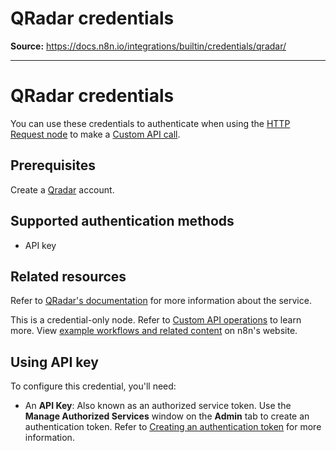 # QRadar credentials

**Source:** https://docs.n8n.io/integrations/builtin/credentials/qradar/

---

# QRadar credentials

You can use these credentials to authenticate when using the [HTTP Request node](../../core-nodes/n8n-nodes-base.httprequest/) to make a [Custom API call](../../../custom-operations/).

## Prerequisites

Create a [Qradar](https://www.ibm.com/qradar) account.

## Supported authentication methods

- API key

## Related resources

Refer to [QRadar's documentation](https://ibmsecuritydocs.github.io/qradar_api_overview/) for more information about the service.

This is a credential-only node. Refer to [Custom API operations](../../../custom-operations/) to learn more. View [example workflows and related content](https://n8n.io/integrations/qradar/) on n8n's website.

## Using API key

To configure this credential, you'll need:

- An **API Key**: Also known as an authorized service token. Use the **Manage Authorized Services** window on the **Admin** tab to create an authentication token. Refer to [Creating an authentication token](https://www.ibm.com/docs/en/qradar-common?topic=forwarding-creating-authentication-token) for more information.
